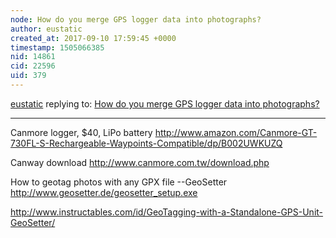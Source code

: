 ```yaml
---
node: How do you merge GPS logger data into photographs?
author: eustatic
created_at: 2017-09-10 17:59:45 +0000
timestamp: 1505066385
nid: 14861
cid: 22596
uid: 379
---
```




[eustatic](../profile/eustatic) replying to: [How do you merge GPS logger data into photographs?](../notes/warren/09-08-2017/how-do-you-merge-gps-logger-data-into-photographs)

----


Canmore logger, $40, LiPo battery
http://www.amazon.com/Canmore-GT-730FL-S-Rechargeable-Waypoints-Compatible/dp/B002UWKUZQ

Canway download
http://www.canmore.com.tw/download.php

How to geotag photos with any GPX file --GeoSetter
http://www.geosetter.de/geosetter_setup.exe

http://www.instructables.com/id/GeoTagging-with-a-Standalone-GPS-Unit-GeoSetter/

